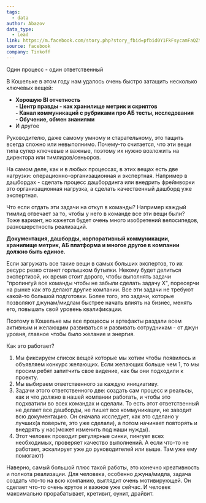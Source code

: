 ```yaml
---
tags:
  - data
author: Abazov
data_type:
  - Lead
link: https://m.facebook.com/story.php?story_fbid=pfbid0Y1FkFsycamFaQZtxHee3woAYY1rfzKjw2ukFSEjhwjRQWuEMGRoQnQH6gMRypDv6l&id=100000825102629&mibextid=Nif5oz
source: facebook
company: Tinkoff
---
```

Один процесс - один ответственный  
  
В Кошельке в этом году нам удалось очень быстро затащить несколько ключевых вещей:  
- **Хорошую BI отчетность**  
**- Центр правды - как хранилище метрик и скриптов**  
**- Канал коммуникаций с рубриками про АБ тесты, исследования**  
**- Обучение, обмен знаниями**  
- И другое  
  
Руководителю, даже самому умному и старательному, это тащить всегда сложно или невыполнимо. Почему-то считается, что эти вещи типа супер ключевые и важные, поэтому их нужно возложить на директора или тимлидов/сеньоров.  
  
На самом деле, как и в любых процессах, в этих вещах есть две нагрузки: операционно-организационная и экспертная. Например в дашбордах - сделать процесс дашбординга или внедрить фреймворки это организационная нагрузка, а сделать качественный дашборд уже экспертная.  
  
Что если отдать эти задачи на откуп в команды? Например каждый тимлид отвечает за то, чтобы у него в команде все эти вещи были? Тоже вариант, но кажется будет очень много изобретений велосипедов, разношерстность реализаций.  
  
**Документация, дашборды, корпоративный коммуникации, хранилище метрик, АБ платформа и многое другое в компании должно быть единое.**  
  
Если загружать все такие вещи в самых больших экспертов, то их ресурс резко станет горлышком бутылки. Некому будет делиться экспертизой, их время стоит дорого, чтобы выполнять задачи "пропингуй все команды чтобы не забыли сделать задачу Х", поресерчи на рынке как это делают другие компании. Все эти задачи не требуют какой-то большой подготовки. Более того, это задачи, которые позволяют джунам/мидлам быстрее начать влиять на бизнес, менять его, повышать свой уровень квалификации.  
  
Поэтому в Кошельке мы все процессы и артефакты раздали всем активным и желающим развиваться и развивать сотрудникам - от джун уровня, главное чтобы было желание и энергия.  
  
Как это работает?  
1) Мы фиксируем список вещей которые мы хотим чтобы появилось и объявляем конкурс желающих. Если желающих больше чем 1, то мы просим ребят запитчить свое видение, как бы они подходили к проекту.  
2) Мы выбираем ответственного за каждую инициативу.  
3) Задачи этого ответственного две: создать сам процесс и реальсы, как и что должно в нашей компании работать, и чтобы это подхватили во всех командах и сделали. То есть этот ответственный не делает все дашборды, не пишет все коммуникации, не заводит всю документацию. Он сначала исследует, как это сделано у лучших(а поверьте, это уже сделали), а потом начинает повторять и внедрять у нас(может изменить под наши нужды).  
4) Этот человек проводит регулярные синки, пингует всех необходимых, проверяет качество выполнений. А если что-то не работает, эскалирует уже до руководителей или выше. Там уже ему помогают)  
  
Наверно, самый большой плюс такой работы, это конечно креативность и полнота реализации. Для человека, особенно джуна/мидла, задача создать что-то на всю компанию, выглядит очень мотивирующей. Он сделает что-то очень крутое и важное уже сейчас. И человек максимально прорабатывает, кретивит, оунит, драйвит.